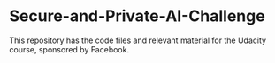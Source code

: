 # Secure-and-Private-AI-Challenge
This repository has the code files and relevant material for the Udacity course, sponsored by Facebook.
